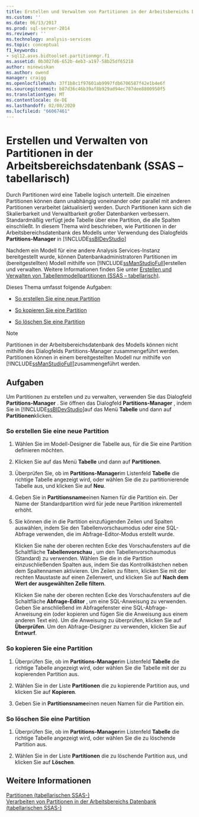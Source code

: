 ```yaml
---
title: Erstellen und Verwalten von Partitionen in der Arbeitsbereichs Datenbank (SSAS-tabellarisch) | Microsoft-Dokumentation
ms.custom: ''
ms.date: 06/13/2017
ms.prod: sql-server-2014
ms.reviewer: ''
ms.technology: analysis-services
ms.topic: conceptual
f1_keywords:
- sql12.asvs.bidtoolset.partitionmgr.f1
ms.assetid: 0b3027d6-652b-4eb3-a197-58b25df65218
author: minewiskan
ms.author: owend
manager: craigg
ms.openlocfilehash: 37f1b8c1f97601ab9997fdb6706587f42e1b4e6f
ms.sourcegitcommit: b87d36c46b39af8b929ad94ec707dee8800950f5
ms.translationtype: MT
ms.contentlocale: de-DE
ms.lasthandoff: 02/08/2020
ms.locfileid: "66067461"
---
```

# <a name="create-and-manage-partitions-in-the-workspace-database-ssas-tabular"></a>Erstellen und Verwalten von Partitionen in der Arbeitsbereichsdatenbank (SSAS – tabellarisch)
  Durch Partitionen wird eine Tabelle logisch unterteilt. Die einzelnen Partitionen können dann unabhängig voneinander oder parallel mit anderen Partitionen verarbeitet (aktualisiert) werden. Durch Partitionen kann sich die Skalierbarkeit und Verwaltbarkeit großer Datenbanken verbessern. Standardmäßig verfügt jede Tabelle über eine Partition, die alle Spalten einschließt. In diesem Thema wird beschrieben, wie Partitionen in der Arbeitsbereichsdatenbank des Modells unter Verwendung des Dialogfelds **Partitions-Manager** in [!INCLUDE[ssBIDevStudio](../../includes/ssbidevstudio-md.md)]  
  
 Nachdem ein Modell für eine andere Analysis Services-Instanz bereitgestellt wurde, können Datenbankadministratoren Partitionen im (bereitgestellten) Modell mithilfe von [!INCLUDE[ssManStudioFull](../../includes/ssmanstudiofull-md.md)]erstellen und verwalten. Weitere Informationen finden Sie unter [Erstellen und Verwalten von Tabellenmodellpartitionen &#40;SSAS – tabellarisch&#41;](partitions-ssas-tabular.md).  
  
 Dieses Thema umfasst folgende Aufgaben:  
  
-   [So erstellen Sie eine neue Partition](#bkmk_create_new)  
  
-   [So kopieren Sie eine Partition](#bkmk_copy)  
  
-   [So löschen Sie eine Partition](#bkmk_delete)  
  
> [!NOTE]  
>  Partitionen in der Arbeitsbereichsdatenbank des Modells können nicht mithilfe des Dialogfelds Partitions-Manager zusammengeführt werden. Partitionen können in einem bereitgestellten Modell nur mithilfe von [!INCLUDE[ssManStudioFull](../../includes/ssmanstudiofull-md.md)]zusammengeführt werden.  
  
## <a name="tasks"></a>Aufgaben  
 Um Partitionen zu erstellen und zu verwalten, verwenden Sie das Dialogfeld **Partitions-Manager** . Sie öffnen das Dialogfeld **Partitions-Manager** , indem Sie in [!INCLUDE[ssBIDevStudio](../../includes/ssbidevstudio-md.md)]auf das Menü **Tabelle** und dann auf **Partitionen**klicken.  
  
###  <a name="bkmk_create_new"></a>So erstellen Sie eine neue Partition  
  
1.  Wählen Sie im Modell-Designer die Tabelle aus, für die Sie eine Partition definieren möchten.  
  
2.  Klicken Sie auf das Menü **Tabelle** und dann auf **Partitionen**.  
  
3.  Überprüfen Sie, ob im **Partitions-Manager**im Listenfeld **Tabelle** die richtige Tabelle angezeigt wird, oder wählen Sie die zu partitionierende Tabelle aus, und klicken Sie auf **Neu**.  
  
4.  Geben Sie in **Partitionsname**einen Namen für die Partition ein. Der Name der Standardpartition wird für jede neue Partition inkrementell erhöht.  
  
5.  Sie können die in die Partition einzufügenden Zeilen und Spalten auswählen, indem Sie den Tabellenvorschaumodus oder eine SQL-Abfrage verwenden, die im Abfrage-Editor-Modus erstellt wurde.  
  
     Klicken Sie nahe der oberen rechten Ecke des Vorschaufensters auf die Schaltfläche **Tabellenvorschau** , um den Tabellenvorschaumodus (Standard) zu verwenden. Wählen Sie die in die Partition einzuschließenden Spalten aus, indem Sie das Kontrollkästchen neben dem Spaltennamen aktivieren. Um Zeilen zu filtern, klicken Sie mit der rechten Maustaste auf einen Zellenwert, und klicken Sie auf **Nach dem Wert der ausgewählten Zelle filtern**.  
  
     Klicken Sie nahe der oberen rechten Ecke des Vorschaufensters auf die Schaltfläche **Abfrage-Editor** , um eine SQL-Anweisung zu verwenden. Geben Sie anschließend im Abfragefenster eine SQL-Abfrage-Anweisung ein (oder kopieren und fügen Sie die Anweisung aus einem anderen Text ein). Um die Anweisung zu überprüfen, klicken Sie auf **Überprüfen**. Um den Abfrage-Designer zu verwenden, klicken Sie auf **Entwurf**.  
  
###  <a name="bkmk_copy"></a>So kopieren Sie eine Partition  
  
1.  Überprüfen Sie, ob im **Partitions-Manager**im Listenfeld **Tabelle** die richtige Tabelle angezeigt wird, oder wählen Sie die Tabelle mit der zu kopierenden Partition aus.  
  
2.  Wählen Sie in der Liste **Partitionen** die zu kopierende Partition aus, und klicken Sie auf **Kopieren**.  
  
3.  Geben Sie in **Partitionsname**einen neuen Namen für die Partition ein.  
  
###  <a name="bkmk_delete"></a>So löschen Sie eine Partition  
  
1.  Überprüfen Sie, ob im **Partitions-Manager**im Listenfeld **Tabelle** die richtige Tabelle angezeigt wird, oder wählen Sie die zu löschende Partition aus.  
  
2.  Wählen Sie in der Liste **Partitionen** die zu löschende Partition aus, und klicken Sie auf **Löschen**.  
  
## <a name="see-also"></a>Weitere Informationen  
 [Partitionen &#40;tabellarischen SSAS-&#41;](partitions-ssas-tabular.md)   
 [Verarbeiten von Partitionen in der Arbeitsbereichs Datenbank &#40;tabellarischen SSAS-&#41;](process-partitions-in-the-workspace-database-ssas-tabular.md)  
  
  
